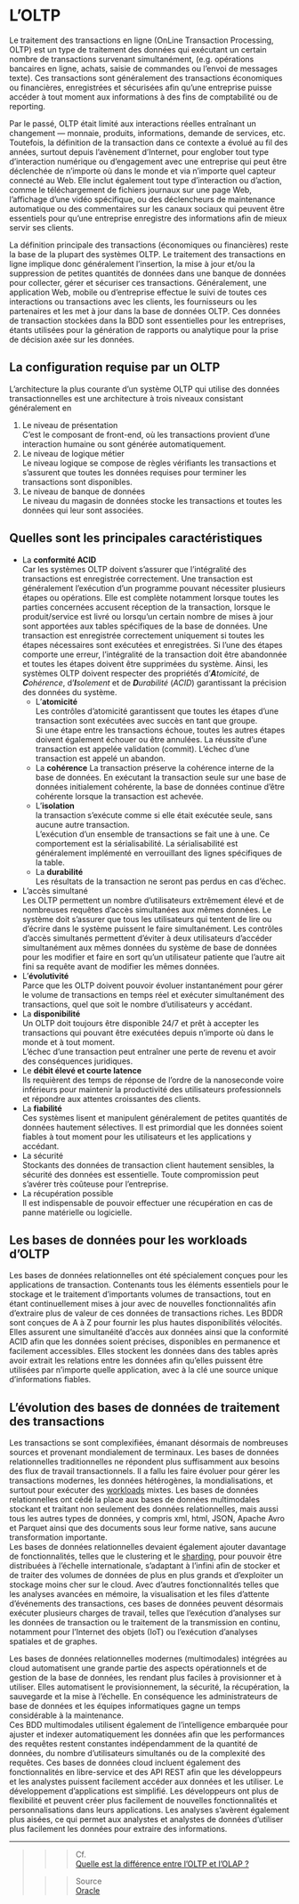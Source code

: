 # **L’OLTP**
Le traitement des transactions en ligne (OnLine Transaction Processing, OLTP) est un type de traitement des données qui exécutant un certain nombre de transactions survenant simultanément, (e.g. opérations bancaires en ligne, achats, saisie de commandes ou l’envoi de messages texte). Ces transactions sont généralement des transactions économiques ou financières, enregistrées et sécurisées afin qu’une entreprise puisse accéder à tout moment aux informations à des fins de comptabilité ou de reporting.  

Par le passé, OLTP était limité aux interactions réelles entraînant un changement — monnaie, produits, informations, demande de services, etc. Toutefois, la définition de la transaction dans ce contexte a évolué au fil des années, surtout depuis l’avènement d’Internet, pour englober tout type d’interaction numérique ou d’engagement avec une entreprise qui peut être déclenchée de n’importe où dans le monde et via n’importe quel capteur connecté au Web. Elle inclut également tout type d’interaction ou d’action, comme le téléchargement de fichiers journaux sur une page Web, l’affichage d’une vidéo spécifique, ou des déclencheurs de maintenance automatique ou des commentaires sur les canaux sociaux qui peuvent être essentiels pour qu’une entreprise enregistre des informations afin de mieux servir ses clients.  

La définition principale des transactions (économiques ou financières) reste la base de la plupart des systèmes OLTP. Le traitement des transactions en ligne implique donc généralement l’insertion, la mise à jour et/ou la suppression de petites quantités de données dans une banque de données pour collecter, gérer et sécuriser ces transactions. Généralement, une application Web, mobile ou d’entreprise effectue le suivi de toutes ces interactions ou transactions avec les clients, les fournisseurs ou les partenaires et les met à jour dans la base de données OLTP. Ces données de transaction stockées dans la BDD sont essentielles pour les entreprises, étants utilisées pour la génération de rapports ou analytique pour la prise de décision axée sur les données.

## **La configuration requise par un OLTP**
L’architecture la plus courante d’un système OLTP qui utilise des données transactionnelles est une architecture à trois niveaux consistant généralement en 
1. Le niveau de présentation  
  C’est le composant de front-end, où les transactions provient d’une interaction humaine ou sont générée automatiquement.
2. Le niveau de logique métier  
  Le niveau logique se compose de règles vérifiants les transactions et s’assurent que toutes les données requises pour terminer les transactions sont disponibles.
3. Le niveau de banque de données  
  Le niveau du magasin de données stocke les transactions et toutes les données qui leur sont associées.

## **Quelles sont les principales caractéristiques**
* La **conformité ACID**  
  Car les systèmes OLTP doivent s’assurer que l’intégralité des transactions est enregistrée correctement. Une transaction est généralement l’exécution d’un programme pouvant nécessiter plusieurs étapes ou opérations. Elle est complète notamment lorsque toutes les parties concernées accusent réception de la transaction, lorsque le produit/service est livré ou lorsqu’un certain nombre de mises à jour sont apportées aux tables spécifiques de la base de données. Une transaction est enregistrée correctement uniquement si toutes les étapes nécessaires sont exécutées et enregistrées. Si l’une des étapes comporte une erreur, l’intégralité de la transaction doit être abandonnée et toutes les étapes doivent être supprimées du système. Ainsi, les systèmes OLTP doivent respecter des propriétés d’_**A**tomicité_, de _**C**ohérence_, d’_**I**solement_ et de _**D**urabilité_ (_ACID_) garantissant la précision des données du système.
    * L’**atomicité**  
      Les contrôles d’atomicité garantissent que toutes les étapes d’une transaction sont exécutées avec succès en tant que groupe.  
      Si une étape entre les transactions échoue, toutes les autres étapes doivent également échouer ou être annulées. La réussite d’une transaction est appelée validation (commit). L’échec d’une transaction est appelé un abandon.
    * La **cohérence**
      La transaction préserve la cohérence interne de la base de données. En exécutant la transaction seule sur une base de données initialement cohérente, la base de données continue d’être cohérente lorsque la transaction est achevée.
    * L’**isolation**  
      la transaction s’exécute comme si elle était exécutée seule, sans aucune autre transaction.  
      L’exécution d’un ensemble de transactions se fait une à une. Ce comportement est la sérialisabilité. La sérialisabilité est généralement implémenté en verrouillant des lignes spécifiques de la table.
    * La **durabilité**  
      Les résultats de la transaction ne seront pas perdus en cas d’échec.
* L’accès simultané  
  Les OLTP permettent un nombre d’utilisateurs extrêmement élevé et de nombreuses requêtes d’accès simultanées aux mêmes données. Le système doit s’assurer que tous les utilisateurs qui tentent de lire ou d’écrire dans le système puissent le faire simultanément. Les contrôles d’accès simultanés permettent d’éviter à deux utilisateurs d’accéder simultanément aux mêmes données du système de base de données pour les modifier et faire en sort qu’un utilisateur patiente que l’autre ait fini sa requête avant de modifier les mêmes données.
* L’**évolutivité**  
  Parce que les OLTP doivent pouvoir évoluer instantanément pour gérer le volume de transactions en temps réel et exécuter simultanément des transactions, quel que soit le nombre d’utilisateurs y accédant.
* La **disponibilité**   
  Un OLTP doit toujours être disponible 24/7 et prêt à accepter les transactions qui pouvant être exécutées depuis n’importe où dans le monde et à tout moment.  
  L’échec d’une transaction peut entraîner une perte de revenu et avoir des conséquences juridiques.
* Le **débit élevé et courte latence**  
  Ils requièrent des temps de réponse de l’ordre de la nanoseconde voire inférieurs pour maintenir la productivité des utilisateurs professionnels et répondre aux attentes croissantes des clients.
* La **fiabilité**  
  Ces systèmes lisent et manipulent généralement de petites quantités de données hautement sélectives. Il est primordial que les données soient fiables à tout moment pour les utilisateurs et les applications y accédant.
* La sécurité  
  Stockants des données de transaction client hautement sensibles, la sécurité des données est essentielle. Toute compromission peut s’avérer très coûteuse pour l’entreprise.
* La récupération possible  
  Il est indispensable de pouvoir effectuer une récupération en cas de panne matérielle ou logicielle.
## **Les bases de données pour les workloads d’OLTP**
Les bases de données relationnelles ont été spécialement conçues pour les applications de transaction. Contenants tous les éléments essentiels pour le stockage et le traitement d’importants volumes de transactions, tout en étant continuellement mises à jour avec de nouvelles fonctionnalités afin d’extraire plus de valeur de ces données de transactions riches. Les BDDR sont conçues de A à Z pour fournir les plus hautes disponibilités vélocités. Elles assurent une simultanéité d’accès aux données ainsi que la conformité ACID afin que les données soient précises, disponibles en permanence et facilement accessibles. Elles stockent les données dans des tables après avoir extrait les relations entre les données afin qu’elles puissent être utilisées par n’importe quelle application, avec à la clé une source unique d’informations fiables.
## **L’évolution des bases de données de traitement des transactions**
Les transactions se sont complexifiées, émanant désormais de nombreuses sources et provenant mondialement de terminaux. Les bases de données relationnelles traditionnelles ne répondent plus suffisamment aux besoins des flux de travail transactionnels. Il a fallu les faire évoluer pour gérer les transactions modernes, les données hétérogènes, la mondialisations, et surtout pour exécuter des [workloads](../workload) mixtes. Les bases de données relationnelles ont cédé la place aux bases de données multimodales stockant et traitant non seulement des données relationnelles, mais aussi tous les autres types de données, y compris xml, html, JSON, Apache Avro et Parquet ainsi que des documents sous leur forme native, sans aucune transformation importante.  
Les bases de données relationnelles devaient également ajouter davantage de fonctionnalités, telles que le clustering et le [sharding](../sharding), pour pouvoir être distribuées à l’échelle internationale, s’adaptant à l’infini afin de stocker et de traiter des volumes de données de plus en plus grands et d’exploiter un stockage moins cher sur le cloud. Avec d’autres fonctionnalités telles que les analyses avancées en mémoire, la visualisation et les files d’attente d’événements des transactions, ces bases de données peuvent désormais exécuter plusieurs charges de travail, telles que l’exécution d’analyses sur les données de transaction ou le traitement de la transmission en continu, notamment pour l’Internet des objets (IoT) ou l’exécution d’analyses spatiales et de graphes.  

Les bases de données relationnelles modernes (multimodales) intégrées au cloud automatisent une grande partie des aspects opérationnels et de gestion de la base de données, les rendant plus faciles à provisionner et à utiliser. Elles automatisent le provisionnement, la sécurité, la récupération, la sauvegarde et la mise à l’échelle. En conséquence les administrateurs de base de données et les équipes informatiques gagne un temps considérable à la maintenance.  
Ces BDD multimodales utilisent également de l’intelligence embarquée pour ajuster et indexer automatiquement les données afin que les performances des requêtes restent constantes indépendamment de la quantité de données, du nombre d’utilisateurs simultanés ou de la complexité des requêtes. Ces bases de données cloud incluent également des fonctionnalités en libre-service et des API REST afin que les développeurs et les analystes puissent facilement accéder aux données et les utiliser. Le développement d’applications est simplifié. Les développeurs ont plus de flexibilité et peuvent créer plus facilement de nouvelles fonctionnalités et personnalisations dans leurs applications. Les analyses s’avèrent également plus aisées, ce qui permet aux analystes et analystes de données d’utiliser plus facilement les données pour extraire des informations.
<!-- ## **Sélectionner la base de données adaptée au workload d'OLTP**
Si le service informatique peine à suivre le rythme de l’entreprise, il est important que, lors du choix d’une base de données opérationnelle, soit pris en compte les besoins immédiats en données ainsi qu’en données à long terme. Pour stocker des transactions, gérer des systèmes d'enregistrement ou gérer du contenu, il faut une base de données offrant une simultanéité d'accès aux données, un débit élevé, une latence faible et des caractéristiques essentielles comme la haute disponibilité, la protection des données et la récupération après sinistre. 
La charge de travail fluctuera probablement tout au long de la journée, de la semaine ou de l'année. Le redimensionnement automatique de la base de données peut vous aider à réaliser des économies substantielles. Il est également possible de choisir entre une base de données spécialisée ou générique. Si les besoins concernent un type spécifique de données, une base de données spécialement conçue peut être utile. Nonobstant, il faut s’assurer de ne pas faire des concessions sur les autres caractéristiques nécessaires, car la création de ces caractéristiques ultérieurement dans la couche d'application se révélera coûteuse et nécessitera beaucoup de ressources. De plus, si les besoins en données venaient à augmenter et que l’on souhaite étendre les fonctionnalités de l’application, l'ajout de bases de données à usage unique ou adaptées à l'usage ne fera que cloisonner les données et qu'amplifier les problèmes de gestion des données. Il est indispensable de considérer également d'autres fonctionnalités qui peuvent être nécessaires pour les workloads (e.g. les exigences d'assimilation, les exigences de calcul poussées et la taille maximale).
Sélectionner un service de base de données cloud pérenne doté de fonctionnalités en libre-service qui automatiseront toute la gestion des données de sorte que les consommateurs de données, développeurs, analystes, ingénieurs de données, experts en données et administrateurs de base de données, puissent en faire plus avec les données et accélérer le développement d'applications. -->

___
>>> Cf.  
[Quelle est la différence entre l’OLTP et l’OLAP ?](../oltpVsOlap)
>
>>> Source  
[Oracle](https://www.oracle.com/fr/database/what-is-oltp/)  